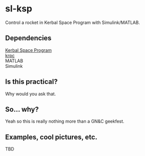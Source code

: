 # sl-ksp
Control a rocket in Kerbal Space Program with Simulink/MATLAB.

## Dependencies
[Kerbal Space Program](https://www.kerbalspaceprogram.com)  
[krpc](https://krpc.github.io/krpc)  
MATLAB  
Simulink  

## Is this practical?
Why would you ask that.

## So... why?
Yeah so this is really nothing more than a GN&C geekfest.

## Examples, cool pictures, etc.
TBD

